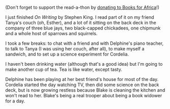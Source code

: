 <!--
.. title: 3:41 p.m.
.. date: 2010-10-09 15:57:57
.. author: Amy Brown
-->

(Don't forget to support the read-a-thon by 
<a href="http://www.firstgiving.com/amyrhoda">donating
to Books for Africa</a>!)

I just finished <em>On Writing</em> by Stephen King. I read part of it
on my friend Tanya's couch (oh, Esther), and a lot of it sitting 
on the back deck in the company of three blue jays, two
black-capped chickadees, one chipmunk and a whole host of sparrows
and squirrels.

I took a few breaks: to chat with a friend and with Delphine's piano
teacher, to talk to Tanya (I was using her couch, after all), to
make myself a sandwich, and to set up a science experiment for
Cordelia.

I haven't been drinking water (although that's a good idea) but
I'm going to make another cup of tea. Tea is like water, except
tasty.

Delphine has been playing at her best friend's house for most of
the day. Cordelia started the day watching TV, then did some science
on the back deck, but is now growing restless because Blake is
cleaning the kitchen and won't read to her. Blake's being a real trooper about
being a book widower for a day.

